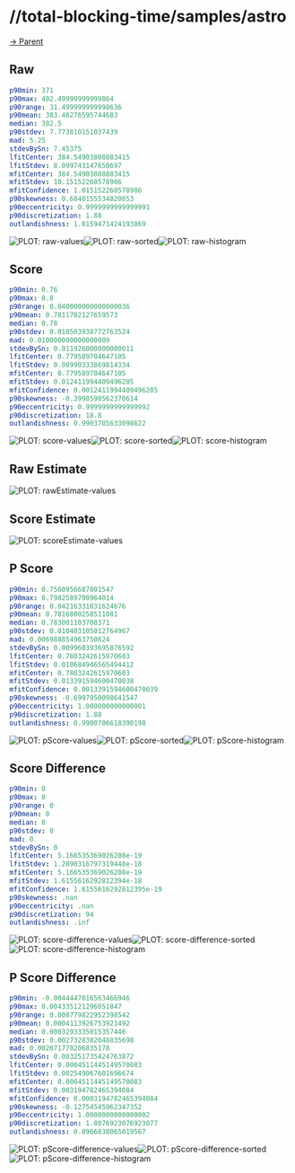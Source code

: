 
# //total-blocking-time/samples/astro

[→ Parent](../..)


## Raw


```yaml
p90min: 371
p90max: 402.49999999999864
p90range: 31.499999999998636
p90mean: 383.46276595744683
median: 382.5
p90stdev: 7.773810151037439
mad: 5.25
stdevBySn: 7.45375
lfitCenter: 384.54903808883415
lfitStdev: 8.099743147650697
mfitCenter: 384.54903808883415
mfitStdev: 10.15152260578986
mfitConfidence: 1.015152260578986
p90skewness: 0.6840155534820053
p90eccentricity: 0.9999999999999991
p90discretization: 1.88
outlandishness: 1.0159471424193869

```

![PLOT: raw-values](./raw/values.svg)![PLOT: raw-sorted](./raw/sorted.svg)![PLOT: raw-histogram](./raw/histogram.svg)
## Score


```yaml
p90min: 0.76
p90max: 0.8
p90range: 0.040000000000000036
p90mean: 0.7811702127659573
median: 0.78
p90stdev: 0.010503938772763524
mad: 0.010000000000000009
stdevBySn: 0.011926000000000011
lfitCenter: 0.779589704647105
lfitStdev: 0.00990333869814334
mfitCenter: 0.779589704647105
mfitStdev: 0.012411994409496205
mfitConfidence: 0.0012411994409496205
p90skewness: -0.3998598562370614
p90eccentricity: 0.9999999999999992
p90discretization: 18.8
outlandishness: 0.9903705633098622

```

![PLOT: score-values](./score/values.svg)![PLOT: score-sorted](./score/sorted.svg)![PLOT: score-histogram](./score/histogram.svg)
## Raw Estimate

![PLOT: rawEstimate-values](./rawEstimate/values.svg)
## Score Estimate

![PLOT: scoreEstimate-values](./scoreEstimate/values.svg)
## P Score


```yaml
p90min: 0.7560956687801547
p90max: 0.7982589790964014
p90range: 0.04216331031624676
p90mean: 0.7816800258511081
median: 0.783001103708371
p90stdev: 0.010403105012764967
mad: 0.006988854963750624
stdevBySn: 0.009960393695876592
lfitCenter: 0.7803242615970603
lfitStdev: 0.010684946565494412
mfitCenter: 0.7803242615970603
mfitStdev: 0.013391594600470038
mfitConfidence: 0.0013391594600470039
p90skewness: -0.6997950098641547
p90eccentricity: 1.000000000000001
p90discretization: 1.88
outlandishness: 0.9900706618390198

```

![PLOT: pScore-values](./pScore/values.svg)![PLOT: pScore-sorted](./pScore/sorted.svg)![PLOT: pScore-histogram](./pScore/histogram.svg)
## Score Difference


```yaml
p90min: 0
p90max: 0
p90range: 0
p90mean: 0
median: 0
p90stdev: 0
mad: 0
stdevBySn: 0
lfitCenter: 5.166535369026208e-19
lfitStdev: 1.2890316797319448e-18
mfitCenter: 5.166535369026208e-19
mfitStdev: 1.6155616292812394e-18
mfitConfidence: 1.6155616292812395e-19
p90skewness: .nan
p90eccentricity: .nan
p90discretization: 94
outlandishness: .inf

```

![PLOT: score-difference-values](./score-difference/values.svg)![PLOT: score-difference-sorted](./score-difference/sorted.svg)![PLOT: score-difference-histogram](./score-difference/histogram.svg)
## P Score Difference


```yaml
p90min: -0.0044447016563466946
p90max: 0.004335121296051847
p90range: 0.008779822952398542
p90mean: 0.0004113926753921492
median: 0.0003293335015357446
p90stdev: 0.0027328382048835698
mad: 0.002671770206835178
stdevBySn: 0.003251735424763872
lfitCenter: 0.0004511445149570083
lfitStdev: 0.002549067601696674
mfitCenter: 0.0004511445149570083
mfitStdev: 0.003194782465394084
mfitConfidence: 0.0003194782465394084
p90skewness: -0.12754545962347352
p90eccentricity: 1.0000000000000002
p90discretization: 1.8076923076923077
outlandishness: 0.8966838065019567

```

![PLOT: pScore-difference-values](./pScore-difference/values.svg)![PLOT: pScore-difference-sorted](./pScore-difference/sorted.svg)![PLOT: pScore-difference-histogram](./pScore-difference/histogram.svg)